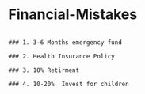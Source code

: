 # Financial-Mistakes

```

### 1. 3-6 Months emergency fund

### 2. Health Insurance Policy

### 3. 10% Retirment

### 4. 10-20%  Invest for children


```
